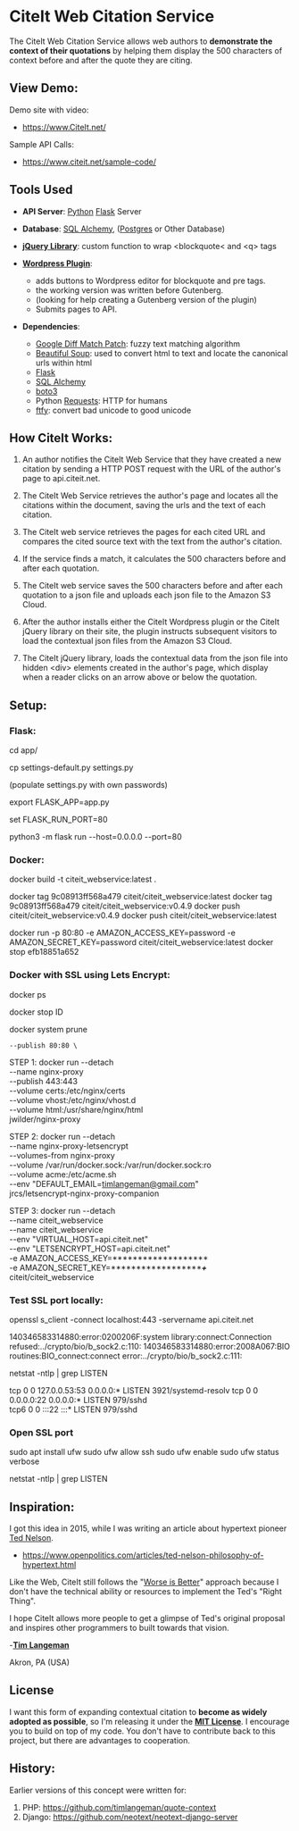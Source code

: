 # CiteIt Web Citation Service

The CiteIt Web Citation Service allows web authors
to **demonstrate the context of their quotations** by helping them display the
500 characters of context before and after the quote they are citing.

## View Demo: ##
Demo site with video:
  * https://www.CiteIt.net/
  
Sample API Calls:
  * https://www.citeit.net/sample-code/  

## Tools Used ##
  * **API Server**: [Python](https://www.python.org/) [Flask](http://flask.pocoo.org/) Server
  * **Database**: [SQL Alchemy](https://www.sqlalchemy.org/), 
                  ([Postgres](https://www.postgresql.org/) or Other Database)
  * **[jQuery Library](https://github.com/CiteIt/citeit-jquery)**: custom function to wrap &lt;blockquote&lt; and &lt;q&gt; tags
  * **[Wordpress Plugin](https://github.com/CiteIt/citeit-wordpress)**: 
    * adds buttons to Wordpress editor for blockquote and pre tags.
    * the working version was written before  Gutenberg.
    * (looking for help creating a Gutenberg version of the plugin)
    * Submits pages to API.
    
  * **Dependencies**: 
    * [Google Diff Match Patch](https://code.google.com/archive/p/google-diff-match-patch/):
        fuzzy text matching algorithm
    * [Beautiful Soup](https://www.crummy.com/software/BeautifulSoup/): used to convert html 
        to text and locate the canonical urls within html
    * [Flask](https://palletsprojects.com/p/flask/)
    * [SQL Alchemy](https://www.sqlalchemy.org/)
    * [boto3](https://github.com/boto/boto3)
    * Python [Requests](http://docs.python-requests.org/en/master/): HTTP for humans
    * [ftfy](http://ftfy.readthedocs.io/en/latest/): convert bad unicode to good unicode
              


## How CiteIt Works:

1. An author notifies the CiteIt Web Service that they have created a new
citation by sending a HTTP POST request with the URL of the author's page 
to api.citeit.net.

1. The CiteIt Web Service retrieves the author's page and locates all the
citations within the document, saving the urls and the text of each citation.

1. The CiteIt web service retrieves the pages for each cited URL and
compares the cited source text with the text from the author's citation.

1. If the service finds a match, it calculates the 500 characters before
and after each quotation.

1. The CiteIt web service saves the 500 characters before and after each
quotation to a json file and uploads each json file to the Amazon S3 Cloud.

1. After the author installs either the CiteIt Wordpress plugin
or the CiteIt jQuery library on their site, the plugin instructs subsequent
visitors to load the contextual json files from the Amazon S3 Cloud.

1. The CiteIt jQuery library, loads the contextual data from the json file
into hidden &lt;div&gt; elements created in the author's page, which display when
a reader clicks on an arrow above or below the quotation.

## Setup:

### Flask:
cd app/

cp settings-default.py settings.py

(populate settings.py with own passwords)

export FLASK_APP=app.py

set FLASK_RUN_PORT=80

python3 -m flask run --host=0.0.0.0 --port=80

### Docker:
docker build -t citeit_webservice:latest .

docker tag 9c08913ff568a479 citeit/citeit_webservice:latest
docker tag 9c08913ff568a479 citeit/citeit_webservice:v0.4.9
docker push citeit/citeit_webservice:v0.4.9
docker push citeit/citeit_webservice:latest


docker run -p 80:80 -e AMAZON_ACCESS_KEY=password -e AMAZON_SECRET_KEY=password citeit/citeit_webservice:latest
docker stop efb18851a652


### Docker with SSL using Lets Encrypt:

docker ps 

docker stop ID

docker system prune

    --publish 80:80 \

STEP 1:
docker run --detach \
    --name nginx-proxy \
    --publish 443:443 \
    --volume certs:/etc/nginx/certs \
    --volume vhost:/etc/nginx/vhost.d \
    --volume html:/usr/share/nginx/html \
	jwilder/nginx-proxy

STEP 2:
docker run --detach \
    --name nginx-proxy-letsencrypt \
    --volumes-from nginx-proxy \
    --volume /var/run/docker.sock:/var/run/docker.sock:ro \
    --volume acme:/etc/acme.sh \
    --env "DEFAULT_EMAIL=timlangeman@gmail.com" \
    jrcs/letsencrypt-nginx-proxy-companion

STEP 3:
docker run --detach \
  --name citeit_webservice \
  --name citeit_webservice \
  --env "VIRTUAL_HOST=api.citeit.net" \
  --env "LETSENCRYPT_HOST=api.citeit.net" \
	-e AMAZON_ACCESS_KEY=******************* \
	-e AMAZON_SECRET_KEY=*********************+*** \
citeit/citeit_webservice

### Test SSL port locally:

openssl s_client -connect localhost:443 -servername api.citeit.net

140346583314880:error:0200206F:system library:connect:Connection refused:../crypto/bio/b_sock2.c:110:
140346583314880:error:2008A067:BIO routines:BIO_connect:connect error:../crypto/bio/b_sock2.c:111:

netstat -ntlp | grep LISTEN

tcp        0      0 127.0.0.53:53           0.0.0.0:*               LISTEN      3921/systemd-resolv 
tcp        0      0 0.0.0.0:22              0.0.0.0:*               LISTEN      979/sshd            
tcp6       0      0 :::22                   :::*                    LISTEN      979/sshd


### Open SSL port

sudo apt install ufw
sudo ufw allow ssh
sudo ufw enable
sudo ufw status verbose

netstat -ntlp | grep LISTEN


## Inspiration:
I got this idea in 2015, while I was writing an article about hypertext pioneer
[Ted Nelson](https://en.wikipedia.org/wiki/Ted_Nelson).

  * https://www.openpolitics.com/articles/ted-nelson-philosophy-of-hypertext.html

Like the Web, CiteIt still follows the "[Worse is Better](https://www.dreamsongs.com/RiseOfWorseIsBetter.html)" approach because I don't have the technical ability or resources to implement the 
Ted's "Right Thing".

I hope CiteIt allows more people to get a glimpse of Ted's original proposal and 
inspires other programmers to built towards that vision.

-**[Tim Langeman](https://www.openpolitics.com/tim/)**

Akron, PA (USA)

## License ##
I want this form of expanding contextual citation to **become as widely adopted as possible**, so I'm releasing it under 
the **[MIT License](https://opensource.org/licenses/MIT)**.  I encourage you to build on top of my code.  You don't have to 
contribute back to this project, but there are advantages to cooperation.


## History:
Earlier versions of this concept were written for:
1. PHP: https://github.com/timlangeman/quote-context
1. Django: https://github.com/neotext/neotext-django-server
